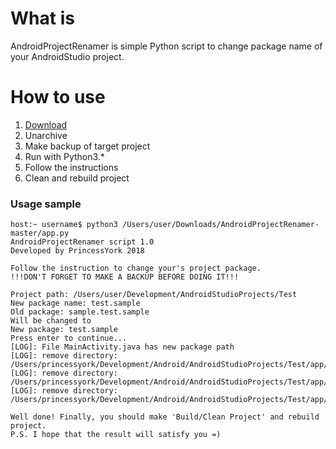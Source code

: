 # What is
AndroidProjectRenamer is simple Python script to change package name of your AndroidStudio project.

# How to use
1. [Download](https://github.com/PrincessYork/AndroidProjectRenamer/archive/master.zip)
2. Unarchive
3. Make backup of target project
4. Run with Python3.*
5. Follow the instructions
6. Clean and rebuild project

### Usage sample

```
host:~ username$ python3 /Users/user/Downloads/AndroidProjectRenamer-master/app.py
AndroidProjectRenamer script 1.0
Developed by PrincessYork 2018

Follow the instruction to change your's project package.
!!!DON'T FORGET TO MAKE A BACKUP BEFORE DOING IT!!!

Project path: /Users/user/Development/AndroidStudioProjects/Test
New package name: test.sample
Old package: sample.test.sample
Will be changed to
New package: test.sample
Press enter to continue...
[LOG]: File MainActivity.java has new package path
[LOG]: remove directory: /Users/princessyork/Development/Android/AndroidStudioProjects/Test/app/src/androidTest/java/princess
[LOG]: remove directory: /Users/princessyork/Development/Android/AndroidStudioProjects/Test/app/src/test/java/princess
[LOG]: remove directory: /Users/princessyork/Development/Android/AndroidStudioProjects/Test/app/src/main/java/princess

Well done! Finally, you should make 'Build/Clean Project' and rebuild project.
P.S. I hope that the result will satisfy you =)
```
